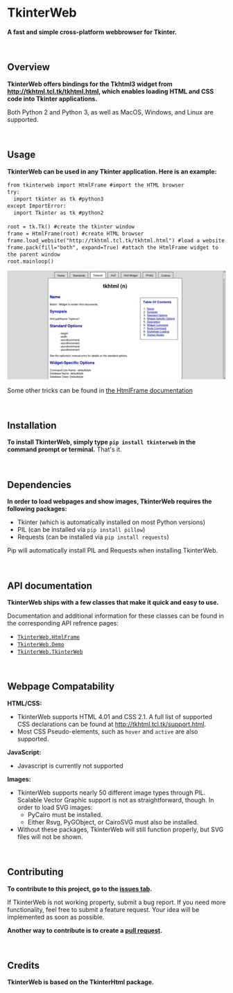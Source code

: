 # TkinterWeb 
**A fast and simple cross-platform webbrowser for Tkinter.**

&nbsp;
&nbsp;
## Overview
**TkinterWeb offers bindings for the Tkhtml3 widget from http://tkhtml.tcl.tk/tkhtml.html, which enables loading HTML and CSS code into Tkinter applications.**

Both Python 2 and Python 3, as well as MacOS, Windows, and Linux are supported. 

&nbsp;
&nbsp;
## Usage

**TkinterWeb can be used in any Tkinter application. Here is an example:**
```
from tkinterweb import HtmlFrame #import the HTML browser
try:
  import tkinter as tk #python3
except ImportError:
  import Tkinter as tk #python2

root = tk.Tk() #create the tkinter window
frame = HtmlFrame(root) #create HTML browser
frame.load_website("http://tkhtml.tcl.tk/tkhtml.html") #load a website
frame.pack(fill="both", expand=True) #attach the HtmlFrame widget to the parent window
root.mainloop()
```
![TkinterWeb](/tkinterweb/images/screenshot.png)

Some other tricks can be found in [the HtmlFrame documentation](/tkinterweb/docs/HTMLFRAME.md#tips-and-tricks)

&nbsp;
&nbsp;
## Installation
**To install TkinterWeb, simply type `pip install tkinterweb` in the command prompt or terminal.**
That's it.


&nbsp;
&nbsp;
## Dependencies
**In order to load webpages and show images, TkinterWeb requires the following packages:**
* Tkinter (which is automatically installed on most Python versions)
* PIL (can be installed via `pip install pillow`)
* Requests (can be installed via `pip install requests`)

Pip will automatically install PIL and Requests when installing TkinterWeb.

&nbsp;
&nbsp;
## API documentation
**TkinterWeb ships with a few classes that make it quick and easy to use.**

Documentation and additional information for these classes can be found in the corresponding API refrence pages:
* [`TkinterWeb.HtmlFrame`](/tkinterweb/docs/HTMLFRAME.md)
* [`TkinterWeb.Demo`](/tkinterweb/docs/DEMO.md)
* [`TkinterWeb.TkinterWeb`](/tkinterweb/docs/TKINTERWEB.md)

&nbsp;
&nbsp;
## Webpage Compatability
**HTML/CSS:**
* TkinterWeb supports HTML 4.01 and CSS 2.1. A full list of supported CSS declarations can be found at http://tkhtml.tcl.tk/support.html. 
* Most CSS Pseudo-elements, such as `hover` and `active` are also supported. 

**JavaScript:**
* Javascript is currently not supported

**Images:**
* TkinterWeb supports nearly 50 different image types through PIL. Scalable Vector Graphic support is not as straightforward, though. In order to load SVG images:
    * PyCairo must be installed. 
    * Either Rsvg, PyGObject, or CairoSVG must also be installed. 
* Without these packages, TkinterWeb will still function properly, but SVG files will not be shown.

&nbsp;
&nbsp;
## Contributing
**To contribute to this project, go to the [issues tab](https://github.com/Andereoo/TkinterWeb/issues).**

If TkinterWeb is not working property, submit a bug report.
If you need more functionality, feel free to submit a feature request. Your idea will be implemented as soon as possible. 

**Another way to contribute is to create a [pull request](https://github.com/Andereoo/TkinterWeb/pulls).**

&nbsp;
&nbsp;
## Credits
**TkinterWeb is based on the TkinterHtml package.**
